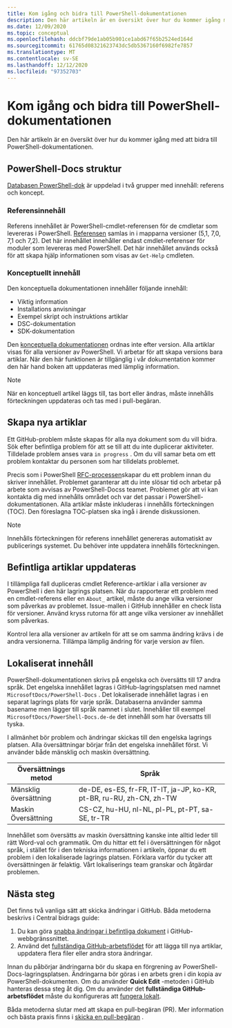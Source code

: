 ```yaml
---
title: Kom igång och bidra till PowerShell-dokumentationen
description: Den här artikeln är en översikt över hur du kommer igång med att bidra till PowerShell-dokumentationen.
ms.date: 12/09/2020
ms.topic: conceptual
ms.openlocfilehash: ddcbf79de1ab05b901ce1abd67f65b2524ed164d
ms.sourcegitcommit: 61765d08321623743dc5db5367160f6982fe7857
ms.translationtype: MT
ms.contentlocale: sv-SE
ms.lasthandoff: 12/12/2020
ms.locfileid: "97352703"
---
```

# <a name="get-started-contributing-to-powershell-documentation"></a>Kom igång och bidra till PowerShell-dokumentationen

Den här artikeln är en översikt över hur du kommer igång med att bidra till PowerShell-dokumentationen.

## <a name="powershell-docs-structure"></a>PowerShell-Docs struktur

[Databasen PowerShell-dok][psdocs] är uppdelad i två grupper med innehåll: referens och koncept.

### <a name="reference-content"></a>Referensinnehåll

Referens innehållet är PowerShell-cmdlet-referensen för de cmdletar som levereras i PowerShell.
[Referensen][ref] samlas in i mapparna versioner (5,1, 7,0, 7,1 och 7,2). Det här innehållet innehåller endast cmdlet-referenser för moduler som levereras med PowerShell. Det här innehållet används också för att skapa hjälp informationen som visas av `Get-Help` cmdleten.

### <a name="conceptual-content"></a>Konceptuellt innehåll

Den konceptuella dokumentationen innehåller följande innehåll:

- Viktig information
- Installations anvisningar
- Exempel skript och instruktions artiklar
- DSC-dokumentation
- SDK-dokumentation

Den [konceptuella dokumentationen][conceptual] ordnas inte efter version. Alla artiklar visas för alla versioner av PowerShell. Vi arbetar för att skapa versions bara artiklar. När den här funktionen är tillgänglig i vår dokumentation kommer den här hand boken att uppdateras med lämplig information.

> [!NOTE]
> När en konceptuell artikel läggs till, tas bort eller ändras, måste innehålls förteckningen uppdateras och tas med i pull-begäran.

## <a name="creating-new-articles"></a>Skapa nya artiklar

Ett GitHub-problem måste skapas för alla nya dokument som du vill bidra. Sök efter befintliga problem för att se till att du inte duplicerar aktiviteter. Tilldelade problem anses vara `in progress` . Om du vill samar beta om ett problem kontaktar du personen som har tilldelats problemet.

Precis som i PowerShell [RFC-processen][rfc]skapar du ett problem innan du skriver innehållet. Problemet garanterar att du inte slösar tid och arbetar på arbete som avvisas av PowerShell-Docss teamet. Problemet gör att vi kan kontakta dig med innehålls området och var det passar i PowerShell-dokumentationen. Alla artiklar måste inkluderas i innehålls förteckningen (TOC). Den föreslagna TOC-platsen ska ingå i ärende diskussionen.

> [!NOTE]
> Innehålls förteckningen för referens innehållet genereras automatiskt av publicerings systemet. Du behöver inte uppdatera innehålls förteckningen.

## <a name="updating-existing-articles"></a>Befintliga artiklar uppdateras

I tillämpliga fall dupliceras cmdlet Reference-artiklar i alla versioner av PowerShell i den här lagrings platsen. När du rapporterar ett problem med en cmdlet-referens eller en `About_` artikel, måste du ange vilka versioner som påverkas av problemet. Issue-mallen i GitHub innehåller en check lista för versioner. Använd kryss rutorna för att ange vilka versioner av innehållet som påverkas.

Kontrol lera alla versioner av artikeln för att se om samma ändring krävs i de andra versionerna. Tillämpa lämplig ändring för varje version av filen.

## <a name="localized-content"></a>Lokaliserat innehåll

PowerShell-dokumentationen skrivs på engelska och översätts till 17 andra språk. Det engelska innehållet lagras i GitHub-lagringsplatsen med namnet `MicrosoftDocs/PowerShell-Docs` . Det lokaliserade innehållet lagras i en separat lagrings plats för varje språk. Databaserna använder samma basename men lägger till språk namnet i slutet. Innehåller till exempel `MicrosoftDocs/PowerShell-Docs.de-de` det innehåll som har översatts till tyska.

I allmänhet bör problem och ändringar skickas till den engelska lagrings platsen. Alla översättningar börjar från det engelska innehållet först. Vi använder både mänsklig och maskin översättning.

| Översättnings metod  |                              Språk                               |
| ------------------- | -------------------------------------------------------------------- |
| Mänsklig översättning   | de-DE, es-ES, fr-FR, IT-IT, ja-JP, ko-KR, pt-BR, ru-RU, zh-CN, zh-TW |
| Maskin Översättning | CS-CZ, hu-HU, nl-NL, pl-PL, pt-PT, sa-SE, tr-TR                      |

Innehållet som översätts av maskin översättning kanske inte alltid leder till rätt Word-val och grammatik. Om du hittar ett fel i översättningen för något språk, i stället för i den tekniska informationen i artikeln, öppnar du ett problem i den lokaliserade lagrings platsen. Förklara varför du tycker att översättningen är felaktig. Vårt lokaliserings team granskar och åtgärdar problemen.

## <a name="next-steps"></a>Nästa steg

Det finns två vanliga sätt att skicka ändringar i GitHub. Båda metoderna beskrivs i Central bidrags guide:

1. Du kan göra [snabba ändringar i befintliga dokument](/contribute/#quick-edits-to-existing-documents) i GitHub-webbgränssnittet.
1. Använd det [fullständiga GitHub-arbetsflödet][making-changes] för att lägga till nya artiklar, uppdatera flera filer eller andra stora ändringar.

Innan du påbörjar ändringarna bör du skapa en förgrening av PowerShell-Docs-lagringsplatsen. Ändringarna bör göras i en arbets gren i din kopia av PowerShell-dokumenten. Om du använder **Quick Edit** -metoden i GitHub hanteras dessa steg åt dig. Om du använder det **fullständiga GitHub-arbetsflödet** måste du konfigureras att [fungera lokalt][fork].

Båda metoderna slutar med att skapa en pull-begäran (PR). Mer information och bästa praxis finns i [skicka en pull-begäran](pull-requests.md) .

<!--link refs-->
[conceptual]: https://github.com/MicrosoftDocs/PowerShell-Docs/tree/staging/reference/docs-conceptual
[fork]: /contribute/get-started-setup-local#fork-the-repository
[making-changes]: /contribute/how-to-write-workflows-major#making-your-changes
[psdocs]: https://github.com/MicrosoftDocs/PowerShell-Docs
[ref]: https://github.com/MicrosoftDocs/PowerShell-Docs/tree/staging/reference
[rfc]: https://github.com/PowerShell/powershell-rfc/blob/master/RFC0000-RFC-Process.md
